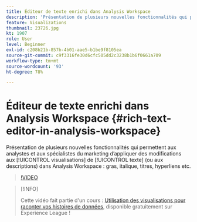 ```yaml
---
title: Éditeur de texte enrichi dans Analysis Workspace
description: 'Présentation de plusieurs nouvelles fonctionnalités qui permettent aux analystes et aux spécialistes du marketing d’appliquer des modifications aux visualisations de texte (ou aux descriptions) dans Analysis Workspace : gras, italique, titres, hyperliens, etc.'
feature: Visualizations
thumbnail: 23726.jpg
kt: 1907
role: User
level: Beginner
exl-id: c208b21b-857b-4b01-aae5-b1be9f8105ea
source-git-commit: c9f3316fe30d6cfc505dd2c3238b1b6f0661a709
workflow-type: tm+mt
source-wordcount: '93'
ht-degree: 78%

---
```


# Éditeur de texte enrichi dans Analysis Workspace {#rich-text-editor-in-analysis-workspace}

Présentation de plusieurs nouvelles fonctionnalités qui permettent aux analystes et aux spécialistes du marketing d’appliquer des modifications aux [!UICONTROL visualisations] de [!UICONTROL texte] (ou aux descriptions) dans Analysis Workspace : gras, italique, titres, hyperliens etc.

>[!VIDEO](https://video.tv.adobe.com/v/23726/?quality=12)

>[!INFO]
>
> Cette vidéo fait partie d&#39;un cours : [Utilisation des visualisations pour raconter vos histoires de données](https://experienceleague.adobe.com/?recommended=Analytics-U-1-2021.1.visualizations&amp;lang=fr), disponible gratuitement sur Experience League !
